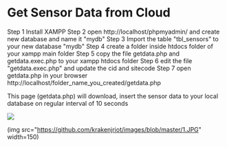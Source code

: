 # Get Sensor Data from Cloud
Step 1 Install XAMPP
Step 2 open http://localhost/phpmyadmin/ and create new database and name it "mydb" 
Step 3 Import the table "tbl_sensors" to your new database "mydb"
Step 4 create a folder inside htdocs folder of your xampp main folder
Step 5 copy the file getdata.php and getdata.exec.php to your xampp htdocs folder
Step 6 edit the file "getdata.exec.php" and update the cid and sitecode
Step 7 open getdata.php in your browser http://localhost/folder_name_you_created/getdata.php

This page (getdata.php) will download, insert the sensor data to your local database on regular interval of 10 seconds



![](https://github.com/krakenjriot/images/blob/master/1.JPG|width=150)

(img src="https://github.com/krakenjriot/images/blob/master/1.JPG" width=150)
